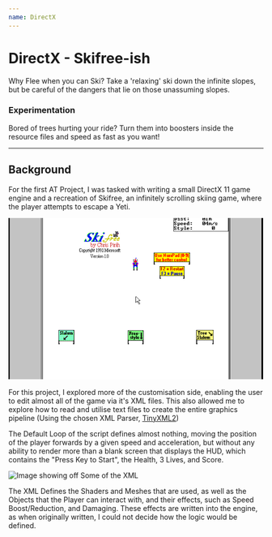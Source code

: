 ```yaml
---
name: DirectX
---
```


# DirectX - Skifree-ish

Why Flee when you can Ski?
Take a 'relaxing' ski down the infinite slopes, but be careful of the dangers that lie on those unassuming slopes.

### Experimentation
Bored of trees hurting your ride? Turn them into boosters inside the resource files and speed as fast as you want!

---
## Background

For the first AT Project, I was tasked with writing a small DirectX 11 game engine and a recreation of Skifree, an infinitely scrolling skiing game, where the player attempts to escape a Yeti.

![A Screenshot of the original Ski Free main menu](/projects/University/AT/Project1/skifree.png)

For this project, I explored more of the customisation side, enabling the user to edit almost all of the game via it's XML files. This also allowed me to explore how to read and utilise text files to create the entire graphics pipeline (Using the chosen XML Parser, [TinyXML2](https://github.com/leethomason/tinyxml2))

The Default Loop of the script defines almost nothing, moving the position of the player forwards by a given speed and acceleration, but without any ability to render more than a blank screen that displays the HUD, which contains the "Press Key to Start", the Health, 3 Lives, and Score.

![Image showing off Some of the XML]()

The XML Defines the Shaders and Meshes that are used, as well as the Objects that the Player can interact with, and their effects, such as Speed Boost/Reduction, and Damaging. These effects are written into the engine, as when originally written, I could not decide how the logic would be defined.